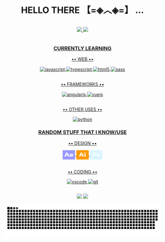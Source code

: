 <div align="center">
  <h1>HELLO THERE 【=◈︿◈=】 ...</h1>
</div>

<br>

<div align="center">
  <a href="https://github.com/SuperNov4DZN"/>
  <img height="180em" src="https://github-readme-stats.vercel.app/api?username=SuperNov4DZN&show_icons=true&theme=dracula&hide_rank=true&include_all_commits=true&custom_title=My%20GitHub%20Stats%20(No%20silly%20ranks%20:P)"/>
  <img height="180em" src="https://github-readme-stats.vercel.app/api/top-langs/?username=SuperNov4DZN&layout=compact&langs_count=7&theme=dracula&custom_title=Languages%20Im%20using%20the%20most"/>
</div>

<br>

<div align="center">
  <h3>CURRENTLY LEARNING</h3>
</div>

<div align="center" style="display: inline_block">
  <p>•• WEB ••</p>
  <img align="center" alt="javascript" height="30" width="40" src="https://cdn.jsdelivr.net/gh/devicons/devicon/icons/javascript/javascript-plain.svg">
  <img align="center" alt="typescript" height="30" width="40" src="https://cdn.jsdelivr.net/gh/devicons/devicon/icons/typescript/typescript-plain.svg">
  <img align="center" alt="html5" height="30" width="40" src="https://cdn.jsdelivr.net/gh/devicons/devicon/icons/html5/html5-plain.svg">
  <img align="center" alt="sass" height="30" width="40" src="https://cdn.jsdelivr.net/gh/devicons/devicon/icons/sass/sass-original.svg">
<!--   <img align="center" alt="sass" height="30" width="40" src="https://cdn.jsdelivr.net/gh/devicons/devicon/icons/sass/sass-original.svg"> -->
</div>

<br>

<div align="center" style="display: inline_block">
  <p>•• FRAMEWORKS ••</p>
  <img align="center" alt="angularjs" height="30" width="40" src="https://cdn.jsdelivr.net/gh/devicons/devicon/icons/angularjs/angularjs-plain.svg">
  <img align="center" alt="vuejs" height="30" width="40" src="https://cdn.jsdelivr.net/gh/devicons/devicon/icons/vuejs/vuejs-original.svg">
</div>

<br>

<div align="center" style="display: inline_block">
  <p>•• OTHER USES ••</p>
  <img align="center" alt="python" height="30" width="40" src="https://cdn.jsdelivr.net/gh/devicons/devicon/icons/python/python-original.svg" >
</div>

<div align="center">
  <h3>RANDOM STUFF THAT I KNOW/USE</h3>
</div>

<div align="center" style="display: inline_block">
  <p>•• DESIGN ••</p>
  <img align="center" alt="ae" height="30" width="40" src="https://raw.githubusercontent.com/SuperNov4DZN/svgHosting/main/aftereffects-plain.svg">
  <img align="center" alt="ai" height="30" width="40" src="https://raw.githubusercontent.com/SuperNov4DZN/svgHosting/main/illustrator-plain.svg">
  <img align="center" alt="ps" height="30" width="40" src="https://raw.githubusercontent.com/SuperNov4DZN/svgHosting/main/photoshop-plain.svg">
</div>

<br>

<div align="center" style="display: inline_block">
  <p>•• CODING ••</p>
  <img align="center" alt="vscode" height="30" width="40" src="https://cdn.jsdelivr.net/gh/devicons/devicon/icons/vscode/vscode-original.svg">
  <img align="center" alt="git" height="30" width="40" src="https://cdn.jsdelivr.net/gh/devicons/devicon/icons/git/git-plain.svg">
</div>

##

<div align="center"> 
  <a href="https://www.youtube.com/c/SuperNov4Gamer/videos" target="_blank"><img src="https://img.shields.io/badge/YouTube-FF0000?style=for-the-badge&logo=youtube&logoColor=white" target="_blank"></a>
 	<a href="https://www.twitch.tv/ptw_super" target="_blank"><img src="https://img.shields.io/badge/Twitch-9146FF?style=for-the-badge&logo=twitch&logoColor=white" target="_blank"></a>
<!--   <a href="https://www.linkedin.com/in/aldimar-junior/" target="_blank"><img src="https://img.shields.io/badge/-LinkedIn-%230077B5?style=for-the-badge&logo=linkedin&logoColor=white" target="_blank"></a>  -->
 
  ![Snake animation](https://github.com/SuperNov4DZN/SuperNov4DZN/blob/output/github-contribution-grid-snake.svg)
 
</div>

<!--
**SuperNov4DZN/SuperNov4DZN** is a ✨ _special_ ✨ repository because its `README.md` (this file) appears on your GitHub profile.

Here are some ideas to get you started:

- 🔭 I’m currently working on ...
- 🌱 I’m currently learning ...
- 👯 I’m looking to collaborate on ...
- 🤔 I’m looking for help with ...
- 💬 Ask me about ...
- 📫 How to reach me: ...
- 😄 Pronouns: ...
- ⚡ Fun fact: ...
-->
